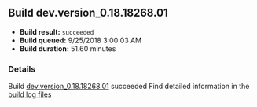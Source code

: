 ## Build dev.version_0.18.18268.01
- **Build result:** `succeeded`
- **Build queued:** 9/25/2018 3:00:03 AM
- **Build duration:** 51.60 minutes
### Details
Build [dev.version_0.18.18268.01](https://winappstudio.visualstudio.com/web/build.aspx?pcguid=a4ef43be-68ce-4195-a619-079b4d9834c2&builduri=vstfs%3a%2f%2f%2fBuild%2fBuild%2f26314) succeeded
Find detailed information in the [build log files](https://uwpctdiags.blob.core.windows.net/buildlogs/dev.version_0.18.18268.01_logs.zip)
